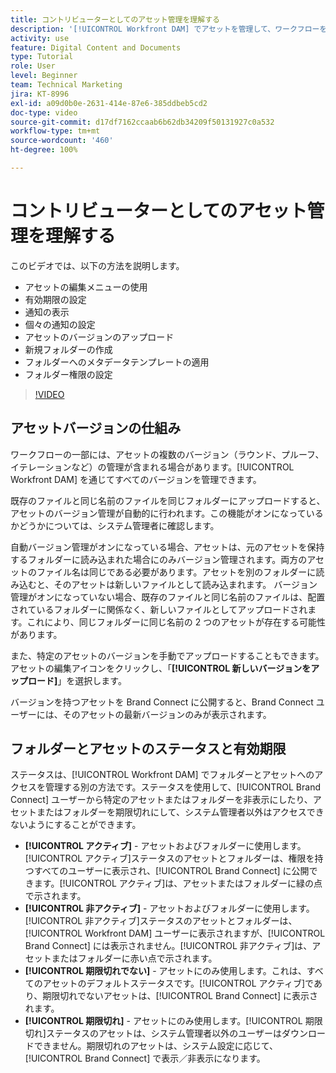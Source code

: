 ```yaml
---
title: コントリビューターとしてのアセット管理を理解する
description: '[!UICONTROL Workfront DAM] でアセットを管理して、ワークフローを改善する方法を説明します。'
activity: use
feature: Digital Content and Documents
type: Tutorial
role: User
level: Beginner
team: Technical Marketing
jira: KT-8996
exl-id: a09d0b0e-2631-414e-87e6-385ddbeb5cd2
doc-type: video
source-git-commit: d17df7162ccaab6b62db34209f50131927c0a532
workflow-type: tm+mt
source-wordcount: '460'
ht-degree: 100%

---
```


# コントリビューターとしてのアセット管理を理解する

このビデオでは、以下の方法を説明します。

* アセットの編集メニューの使用
* 有効期限の設定
* 通知の表示
* 個々の通知の設定
* アセットのバージョンのアップロード
* 新規フォルダーの作成
* フォルダーへのメタデータテンプレートの適用
* フォルダー権限の設定

>[!VIDEO](https://video.tv.adobe.com/v/335256/?quality=12&learn=on&enablevpops)

## アセットバージョンの仕組み

ワークフローの一部には、アセットの複数のバージョン（ラウンド、プルーフ、イテレーションなど）の管理が含まれる場合があります。[!UICONTROL Workfront DAM] を通じてすべてのバージョンを管理できます。

既存のファイルと同じ名前のファイルを同じフォルダーにアップロードすると、アセットのバージョン管理が自動的に行われます。この機能がオンになっているかどうかについては、システム管理者に確認します。

自動バージョン管理がオンになっている場合、アセットは、元のアセットを保持するフォルダーに読み込まれた場合にのみバージョン管理されます。両方のアセットのファイル名は同じである必要があります。アセットを別のフォルダーに読み込むと、そのアセットは新しいファイルとして読み込まれます。
バージョン管理がオンになっていない場合、既存のファイルと同じ名前のファイルは、配置されているフォルダーに関係なく、新しいファイルとしてアップロードされます。これにより、同じフォルダーに同じ名前の 2 つのアセットが存在する可能性があります。

また、特定のアセットのバージョンを手動でアップロードすることもできます。アセットの編集アイコンをクリックし、「**[!UICONTROL 新しいバージョンをアップロード]**」を選択します。

バージョンを持つアセットを Brand Connect に公開すると、Brand Connect ユーザーには、そのアセットの最新バージョンのみが表示されます。

## フォルダーとアセットのステータスと有効期限

ステータスは、[!UICONTROL Workfront DAM] でフォルダーとアセットへのアクセスを管理する別の方法です。ステータスを使用して、[!UICONTROL Brand Connect] ユーザーから特定のアセットまたはフォルダーを非表示にしたり、アセットまたはフォルダーを期限切れにして、システム管理者以外はアクセスできないようにすることができます。

* **[!UICONTROL アクティブ]** - アセットおよびフォルダーに使用します。[!UICONTROL アクティブ]ステータスのアセットとフォルダーは、権限を持つすべてのユーザーに表示され、[!UICONTROL Brand Connect] に公開できます。[!UICONTROL アクティブ]は、アセットまたはフォルダーに緑の点で示されます。
* **[!UICONTROL 非アクティブ]** - アセットおよびフォルダーに使用します。 [!UICONTROL 非アクティブ]ステータスのアセットとフォルダーは、[!UICONTROL Workfront DAM] ユーザーに表示されますが、[!UICONTROL Brand Connect] には表示されません。[!UICONTROL 非アクティブ]は、アセットまたはフォルダーに赤い点で示されます。
* **[!UICONTROL 期限切れでない]** - アセットにのみ使用します。これは、すべてのアセットのデフォルトステータスです。[!UICONTROL アクティブ]であり、期限切れでないアセットは、[!UICONTROL Brand Connect] に表示されます。
* **[!UICONTROL 期限切れ]** - アセットにのみ使用します。[!UICONTROL 期限切れ]ステータスのアセットは、システム管理者以外のユーザーはダウンロードできません。期限切れのアセットは、システム設定に応じて、[!UICONTROL Brand Connect] で表示／非表示になります。
